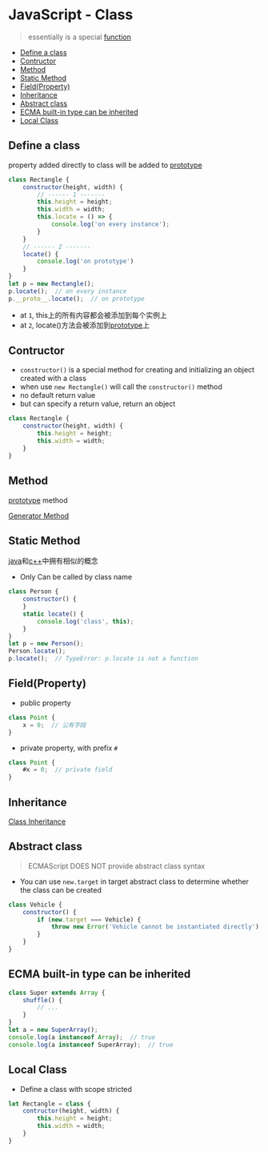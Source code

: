 # JavaScript - Class

> essentially is a special [function](javascript-function.md)

* [Define a class](#define-a-class)
* [Contructor](#contructor)
* [Method](#method)
* [Static Method](#static-method)
* [Field(Property)](#field(property))
* [Inheritance](#inheritance)
* [Abstract class](#abstract-class)
* [ECMA built-in type can be inherited](#ecma-built-in-type-can-be-inherited)
* [Local Class](#local-class)

## Define a class

property added directly to class will be added to [prototype](javascript-three-prototype-concepts.md#prototype-property)

```js
class Rectangle {
    constructor(height, width) {
        // ------ 1 -------
        this.height = height;
        this.width = width;
        this.locate = () => {
            console.log('on every instance');
        }
    }
    // ------ 2 -------
    locate() {
        console.log('on prototype')
    }
}
let p = new Rectangle();
p.locate();  // on every instance
p.__proto__.locate();  // on prototype
```

- at `1`, this上的所有内容都会被添加到每个实例上
- at `2`, locate()方法会被添加到[prototype](javascript-prototype.md)上

## Contructor

- `constructor()` is a special method for creating and initializing an object created with a class
- when use `new Rectangle()` will call the `constructor()` method
- no default return value
- but can specify a return value, return an object

```js
class Rectangle {
    constructor(height, width) {
        this.height = height;
        this.width = width;
    }
}
```

## Method

[prototype](javascript-prototype.md) method

[Generator Method](javascript-generator-function.md)

## Static Method

[java](java-method.md)和[c++](c++-static-member.md)中拥有相似的概念

- Only Can be called by class name

```js
class Person {
    constructor() {
    }
    static locate() {
        console.log('class', this);
    }
}
let p = new Person();
Person.locate();
p.locate();  // TypeError: p.locate is not a function
```

## Field(Property)

- public property

```js
class Point {
    x = 0;  // 公有字段
}
```

- private property, with prefix `#`

```js
class Point {
    #x = 0;  // private field
}
```

## Inheritance

[Class Inheritance](javascript-inheritance.md)

## Abstract class

> ECMAScript DOES NOT provide abstract class syntax

- You can use `new.target` in target abstract class to determine whether the class can be created

```js
class Vehicle {
    constructor() {
        if (new.target === Vehicle) {
            throw new Error('Vehicle cannot be instantiated directly');
        }
    }
}
```

## ECMA built-in type can be inherited

```js
class Super extends Array {
    shuffle() {
        // ...
    }
}
let a = new SuperArray();
console.log(a instanceof Array);  // true
console.log(a instanceof SuperArray);  // true
```

## Local Class

- Define a class with scope stricted

```js
let Rectangle = class {
    contructor(height, width) {
        this.height = height;
        this.width = width;
    }
}
```
